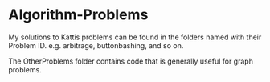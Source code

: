# Algorithm-Problems

My solutions to Kattis problems can be found in the folders named with their Problem ID. e.g. arbitrage, buttonbashing, and so on.

The OtherProblems folder contains code that is generally useful for graph problems.
